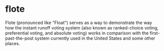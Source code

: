 # flote
Flote (pronounced like "Float") serves as a way to demonstrate the way how the instant runoff voting system (also known as ranked-choice voting, preferential voting, and absolute voting) works in comparison with the first-past-the-post system currently used in the United States and some other places.
